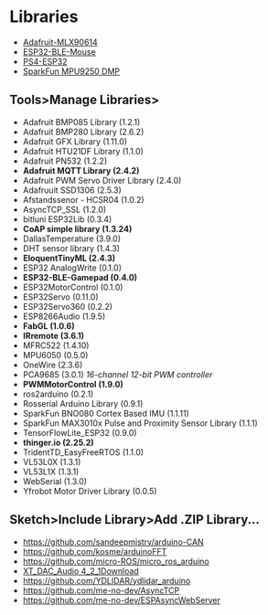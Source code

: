 # Libraries
* [Adafruit-MLX90614](https://github.com/adafruit/Adafruit-MLX90614-Library)
* [ESP32-BLE-Mouse](https://github.com/T-vK/ESP32-BLE-Mouse)
* [PS4-ESP32](https://github.com/aed3/PS4-esp32)
* [SparkFun MPU9250 DMP](https://github.com/sparkfun/SparkFun_MPU-9250-DMP_Arduino_Library)

## Tools>Manage Libraries>
* Adafruit BMP085 Library (1.2.1)
* Adafruit BMP280 Library (2.6.2)
* Adafruit GFX Library (1.11.0)
* Adafruit HTU21DF Library (1.1.0)
* Adafruit PN532 (1.2.2)
* **Adafruit MQTT Library (2.4.2)**
* Adafruit PWM Servo Driver Library (2.4.0)
* Adafruuit SSD1306 (2.5.3)
* Afstandssenor - HCSR04 (1.0.2)
* AsyncTCP_SSL (1.2.0)
* bitluni ESP32Lib (0.3.4)
* **CoAP simple library (1.3.24)**
* DallasTemperature (3.9.0)
* DHT sensor library (1.4.3)
* **EloquentTinyML (2.4.3)**
* ESP32 AnalogWrite (0.1.0)
* **ESP32-BLE-Gamepad (0.4.0)**
* ESP32MotorControl (0.1.0)
* ESP32Servo (0.11.0)
* ESP32Servo360 (0.2.2)
* ESP8266Audio (1.9.5)
* **FabGL (1.0.6)**
* **IRremote (3.6.1)**
* MFRC522 (1.4.10)
* MPU6050 (0.5.0)
* OneWire (2.3.6)
* PCA9685 (3.0.1) *16-channel 12-bit PWM controller*
* **PWMMotorControl (1.9.0)**
* ros2arduino (0.2.1)
* Rosserial Arduino Library (0.9.1)
* SparkFun BNO080 Cortex Based IMU (1.1.11)
* SparkFun MAX3010x Pulse and Proximity Sensor Library (1.1.1)
* TensorFlowLite_ESP32 (0.9.0)
* **thinger.io (2.25.2)**
* TridentTD_EasyFreeRTOS (1.1.0)
* VL53L0X (1.3.1)
* VL53L1X (1.3.1)
* WebSerial (1.3.0)
* Yfrobot Motor Driver Library (0.0.5)

## Sketch>Include Library>Add .ZIP Library... 
* https://github.com/sandeepmistry/arduino-CAN
* https://github.com/kosme/arduinoFFT
* https://github.com/micro-ROS/micro_ros_arduino
* [XT_DAC_Audio 4_2_1Download](https://www.xtronical.com/wp-content/uploads/2019/10/XT_DAC_Audio-4_2_1.zip)
* https://github.com/YDLIDAR/ydlidar_arduino
* https://github.com/me-no-dev/AsyncTCP
* https://github.com/me-no-dev/ESPAsyncWebServer
